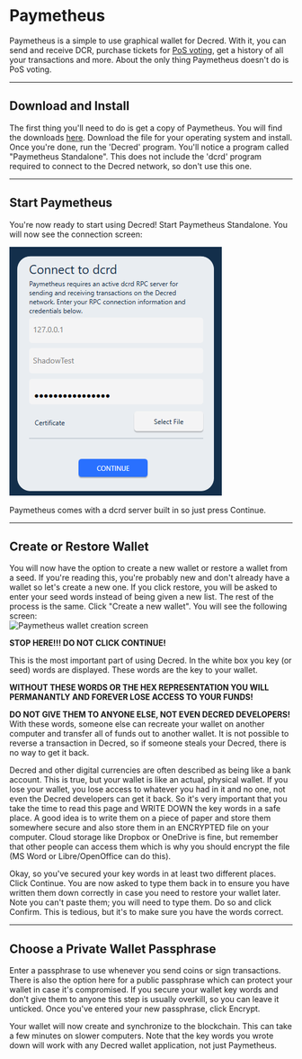 # **Paymetheus** #

Paymetheus is a simple to use graphical wallet for Decred. With it, you can send and receive DCR, 
purchase tickets for [PoS voting](/mining/proof-of-stake.md), get a history of all your transactions and more.
About the only thing Paymetheus doesn't do is PoS voting.

---

## **Download and Install** ##
The first thing you'll need to do is get a copy of Paymetheus. You will find the downloads [here](https://github.com/decred/decred-binaries/releases). 
Download the file for your operating system and install. Once you're done, run the 'Decred' program.
You'll notice a program called "Paymetheus Standalone". This does not include the 'dcrd' program 
required to connect to the Decred network, so don't use this one.

---

## **Start Paymetheus** ##
You're now ready to start using Decred! Start Paymetheus Standalone. You will now see the connection screen:  

![Paymetheus connection screen](../../img/Paymetheus-dcrd-login.png)  

Paymetheus comes with a dcrd server built in so just press Continue.

---

## **Create or Restore Wallet** ##
You will now have the option to create a new wallet or restore a wallet from a seed. If you're reading this, you're probably new and don't 
already have a wallet so let's create a new one. If you click restore, you will be asked to enter your seed words instead of being given a new list.
The rest of the process is the same. Click "Create a new wallet". You will see the following screen:  
![Paymetheus wallet creation screen](/img/Paymetheus-seed-window.png)  

<i class="fa fa-exclamation-triangle"></i> **STOP HERE!!! DO NOT CLICK CONTINUE!**  

This is the most important part of using Decred. In the white box you key (or seed) words are displayed. These words are the key to your wallet.  

<i class="fa fa-exclamation-triangle"></i> **WITHOUT THESE WORDS OR THE HEX REPRESENTATION YOU WILL PERMANANTLY AND FOREVER LOSE ACCESS TO YOUR FUNDS!**  

**DO NOT GIVE THEM TO ANYONE ELSE, NOT EVEN DECRED DEVELOPERS!** With these words, someone else can recreate your wallet on another computer and transfer
all of funds out to another wallet. It is not possible to reverse a transaction in Decred, so if someone steals your Decred, there is no way to get it back.  

Decred and other digital currencies are often described as being like a bank account. This is true, but your wallet is like an actual, physical wallet.
If you lose your wallet, you lose access to whatever you had in it and no one, not even the Decred developers can get it back. So it's very important
that you take the time to read this page and WRITE DOWN the key words in a safe place. A good idea is to write them on a piece of paper and store them
somewhere secure and also store them in an ENCRYPTED file on your computer. Cloud storage like Dropbox or OneDrive is fine, but remember that other people
can access them which is why you should encrypt the file (MS Word or Libre/OpenOffice can do this).  

Okay, so you've secured your key words in at least two different places. Click Continue. You are now asked to type them back in to ensure you have written 
them down correctly in case you need to restore your wallet later. Note you can't paste them; you will need to type them. Do so and click Confirm. 
This is tedious, but it's to make sure you have the words correct.  

---

## **Choose a Private Wallet Passphrase** ##
Enter a passphrase to use whenever you send coins or sign transactions. There is also the option here for a public passphrase which can protect your wallet 
in case it's compromised. If you secure your wallet key words and don't give them to anyone this step is usually overkill, so you can leave it unticked.
Once you've entered your new passphrase, click Encrypt.  

Your wallet will now create and synchronize to the blockchain. This can take a few minutes on slower computers. Note that the key words you wrote down will 
work with any Decred wallet application, not just Paymetheus.

